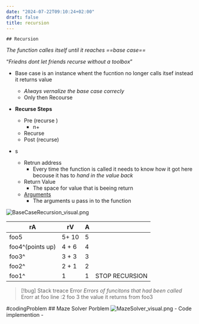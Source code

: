 ```yaml
---
date: "2024-07-22T09:10:24+02:00"
draft: false
title: recursion
---
```


    ## Recursion 

*The function calles itself until it reaches ==base case==*

“*Friedns dont let friends recurse without a toolbox*”

-   Base case is an instance whent the fucntion no longer calls itsef
    instead it returns value

    -   *Always vernalize the base case correcly*
    -   Only then Recourse

-   **Recurse Steps**

    -   Pre (recurse )
        -   n+
    -   Recurse
    -   Post (recurse)

-   s

    -   Retrun address
        -   Every time the function is called it needs to know how it
            got here becouse it has to *hand in the value back*
    -   Return Value
        -   The space for value that is beeing return
    -   [Arguments](/Notes/posts/scriptss/Arguments)
        -   The arguments u pass in to the function

![BaseCaseRecursion_visual.png](/Notes/BaseCaseRecursion_visual.png)

| rA               | rV    | A   |                |
|------------------|-------|-----|----------------|
| foo5             | 5+ 10 | 5   |                |
| foo4^(points up) | 4 + 6 | 4   |                |
| foo3^            | 3 + 3 | 3   |                |
| foo2^            | 2 + 1 | 2   |                |
| foo1^            | 1     | 1   | STOP RECURSION |

> \[!bug\] Stack treace Error *Errors of funcitons that had been called*
> Erorr at foo line :2 foo 3 the value it returns from foo3

#codingProblem ## Maze Solver Porblem
![MazeSolver_visual.png](/Notes/MazeSolver_visual.png) - Code
implemention -

